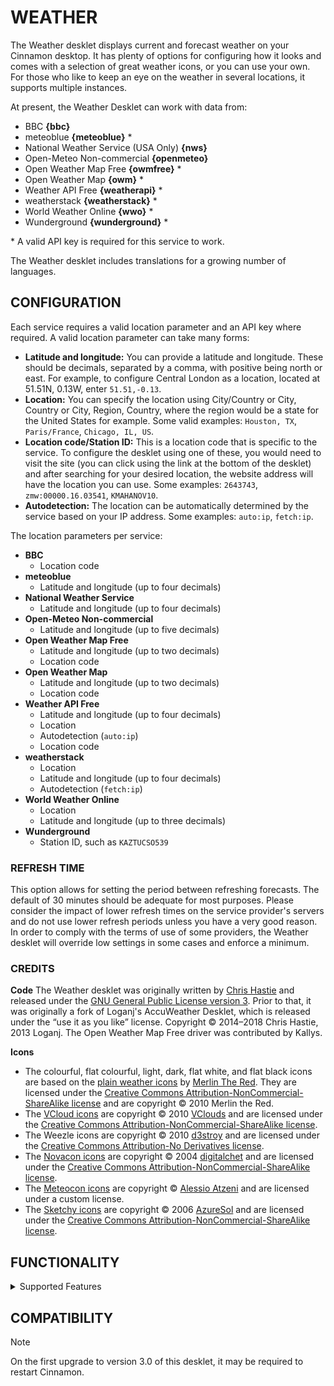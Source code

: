 WEATHER
=======

The Weather desklet displays current and forecast weather on your Cinnamon
desktop. It has plenty of options for configuring how it looks and comes with
a selection of great weather icons, or you can use your own. For those who
like to keep an eye on the weather in several locations, it supports multiple
instances.

At present, the Weather Desklet can work with data from:

* BBC **{bbc}**
* meteoblue **{meteoblue}** *
* National Weather Service (USA Only) **{nws}**
* Open-Meteo Non-commercial **{openmeteo}**
* Open Weather Map Free **{owmfree}** *
* Open Weather Map **{owm}** *
* Weather API Free **{weatherapi}** *
* weatherstack **{weatherstack}** *
* World Weather Online **{wwo}** *
* Wunderground **{wunderground}** *

\* A valid API key is required for this service to work.

The Weather desklet includes translations for a growing number of languages.

CONFIGURATION
-------------

Each service requires a valid location parameter and an API key where
required. A valid location parameter can take many forms:

* **Latitude and longitude:** You can provide a latitude and longitude. These
  should be decimals, separated by a comma, with positive being north or east.
  For example, to configure Central London as a location, located at 51.51N,
  0.13W, enter `51.51,-0.13`.
* **Location:** You can specify the location using City/Country or City,
  Country or City, Region, Country, where the region would be a state for the
  United States for example. Some valid examples: `Houston, TX`,
  `Paris/France`, `Chicago, IL, US`.
* **Location code/Station ID:** This is a location code that is specific to
  the service. To configure the desklet using one of these, you would need to
  visit the site (you can click using the link at the bottom of the desklet)
  and after searching for your desired location, the website address will have
  the location you can use. Some examples: `2643743`, `zmw:00000.16.03541`,
  `KMAHANOV10`.
* **Autodetection:** The location can be automatically determined by the
  service based on your IP address. Some examples: `auto:ip`, `fetch:ip`.

The location parameters per service:

* **BBC**
  * Location code
* **meteoblue**
  * Latitude and longitude (up to four decimals)
* **National Weather Service**
  * Latitude and longitude (up to four decimals)
* **Open-Meteo Non-commercial**
  * Latitude and longitude (up to five decimals)
* **Open Weather Map Free**
  * Latitude and longitude (up to two decimals)
  * Location code
* **Open Weather Map**
  * Latitude and longitude (up to two decimals)
  * Location code
* **Weather API Free**
  * Latitude and longitude (up to four decimals)
  * Location
  * Autodetection (`auto:ip`)
  * Location code
* **weatherstack**
  * Location
  * Latitude and longitude (up to four decimals)
  * Autodetection (`fetch:ip`)
* **World Weather Online**
  * Location
  * Latitude and longitude (up to three decimals)
* **Wunderground**
  * Station ID, such as `KAZTUCSO539`

### REFRESH TIME

This option allows for setting the period between refreshing forecasts. The
default of 30 minutes should be adequate for most purposes. Please consider
the impact of lower refresh times on the service provider's servers and do not
use lower refresh periods unless you have a very good reason. In order to
comply with the terms of use of some providers, the Weather desklet will
override low settings in some cases and enforce a minimum.

### CREDITS

**Code**
The Weather desklet was originally written by [Chris
Hastie](https://www.oak-wood.co.uk/) and released under the [GNU General
Public License version 3](https://www.gnu.org/licenses/gpl-3.0.html). Prior to
that, it was originally a fork of Loganj's AccuWeather Desklet, which is
released under the “use it as you like” license. Copyright © 2014–2018 Chris
Hastie, 2013 Loganj. The Open Weather Map Free driver was contributed by
Kallys.

**Icons**

* The colourful, flat colourful, light, dark, flat white, and flat black icons
are based on the [plain weather
icons](https://www.deviantart.com/merlinthered/art/plain-weather-icons-157162192)
by [Merlin The Red](https://www.deviantart.com/merlinthered). They are
licensed under the [Creative Commons Attribution-NonCommercial-ShareAlike
license](https://creativecommons.org/licenses/by-nc-sa/3.0/) and are copyright
© 2010 Merlin the Red.
* The [VCloud
icons](https://www.deviantart.com/vclouds/art/VClouds-Weather-Icons-179152045)
are copyright © 2010 [VClouds](https://www.deviantart.com/vclouds) and are
licensed under the [Creative Commons Attribution-NonCommercial-ShareAlike
license](https://creativecommons.org/licenses/by-nc-sa/3.0/).
* The Weezle icons are copyright © 2010
[d3stroy](https://www.deviantart.com/d3stroy) and are licensed under the
[Creative Commons Attribution-No Derivatives
license](https://creativecommons.org/licenses/by-nd/3.0/).
* The [Novacon
icons](https://www.deviantart.com/digitalchet/art/Novacons-Weather-Icons-13133337)
are copyright © 2004 [digitalchet](https://www.deviantart.com/digitalchet) and
are licensed under the [Creative Commons Attribution-NonCommercial-ShareAlike
license](https://creativecommons.org/licenses/by-nc-sa/3.0/).
* The [Meteocon icons](https://www.alessioatzeni.com/meteocons/) are copyright © [Alessio Atzeni](https://www.alessioatzeni.com/) and are licensed under a custom license.
* The [Sketchy
icons](https://www.deviantart.com/azuresol/art/Sketchy-Weather-Icons-135079063)
are copyright © 2006 [AzureSol](https://www.deviantart.com/azuresol) and are
licensed under the [Creative Commons Attribution-NonCommercial-ShareAlike
license](https://creativecommons.org/licenses/by-nc-sa/3.0/).

FUNCTIONALITY
-------------

<details>
  <summary>Supported Features</summary>

|           | bbc | nws | owmfree | owm | openmeteo | weatherapi | wwo | wunderground | meteoblue | weatherstack |
| :-------: | :-: | :-: | :-----: | :-: | :-------: | :--------: | :-: | :----------: | :-------: | :----------: |
| **Icons** |❕<sup>1|❌|   ✅    | ✅  |    ✅     |    ✅      | ✅ |      ❌     |     ✅    |     ❕<sup>2  |
| | | | | | | | | | | |
| **Forecast Days** | 3 | 6 | 5 | 16<sup>3| 16<sup>3| 3 | 7 | 4 | 7 | 7 |
| | | | | | | | | | | |
| **Display Capabilities** | | | | | | | | | | |
| | | | | | | | | | | |
| Current Weather | | | | | | | | | | |
| humidity | ✅ | ✅ | ✅ | ✅ | ✅ | ✅ | ✅ | ✅ | ❌ | ✅ |
| temperature | ✅ | ✅ | ✅ | ✅ | ✅ | ✅ | ✅ | ✅ | ✅ | ✅ |
| pressure | ✅ | ❌ | ✅ | ✅ | ✅ | ✅ | ✅ | ✅ | ❌ | ✅ |
| pressure direction | ✅ | ❌ | ❌ | ❌ | ❌ | ❌ | ❌ | ❌ | ❌ | ❌ |
| wind speed | ✅ | ✅ | ✅ | ✅ | ✅ | ✅ | ✅ | ✅ | ✅ | ✅ |
| wind direction | ✅ | ✅ | ✅ | ✅ | ✅ | ✅ | ✅ | ✅ | ✅ | ✅ |
| weather text | ✅ | ✅ | ✅ | ✅ | ✅ | ✅ | ✅ | ❌ | ✅ | ✅ |
| visibility | ✅ | ❌ | ✅ | ✅ | ❌ | ✅ | ✅ | ❌ | ❌ | ✅ |
| feels like | ❌ | ❌ | ✅ | ✅ | ✅ | ✅ | ✅ | ✅ | ❌ | ✅ |
| | | | | | | | | | | |
| Forecasts | | | | | | | | | | |
| humidity | ✅ | ✅ | ✅ | ✅ | ❌ | ✅ | ✅ | ❌ | ✅ | ❌ |
| max temperature | ✅ | ✅ | ✅ | ✅ | ✅ | ✅ | ✅ | ✅ | ✅ | ✅ |
| min temperature | ✅ | ✅ | ✅ | ✅ | ✅ | ✅ | ✅ | ✅ | ✅ | ✅ |
| pressure | ✅ | ❌ | ✅ | ✅ | ❌ | ❌ | ✅ | ❌ | ✅ | ❌ |
| wind speed | ✅ | ✅ | ✅ | ✅ | ✅ | ✅ | ✅ | ❌ | ✅ | ❌ |
| wind direction | ✅ | ✅ | ✅ | ✅ | ✅ | ❌ | ✅ | ❌ | ✅ | ❌ |
| weather text | ✅ | ✅ | ✅ | ✅ | ✅ | ✅ | ✅ | ❌ | ✅ | ❌ |
|| **bbc** | **nws** | **owmfree** | **owm** | **openmeteo** | **weatherapi** | **wwo** | **wunderground** | **meteoblue** | **weatherstack** |
<!--| | | | | | | | | | | |-->
<!--| | bbc | nws | owmfree | owm | openmeteo | weatherapi | wwo | wunderground | meteoblue | weatherstack |-->

<sup>1</sup> BBC has partial support for icons.

<sup>2</sup> weatherstack doesn't support forecast icons.

<sup>3</sup> The desklet has a maximum of 7 days even if the service supports
more than that.

</details>

COMPATIBILITY
-------------

> [!NOTE]
> On the first upgrade to version 3.0 of this desklet, it may be required to restart Cinnamon.
